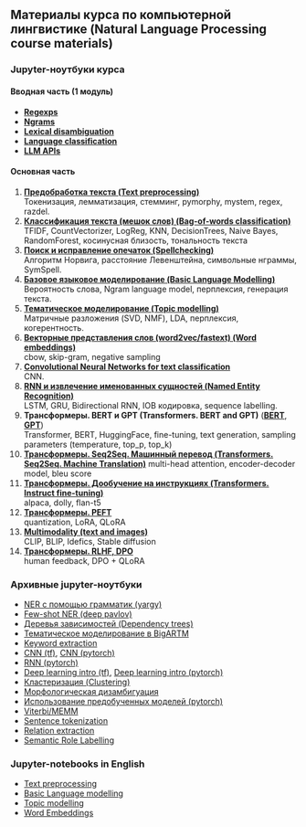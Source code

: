 ## Материалы курса по компьютерной лингвистике (Natural Language Processing course materials)

### Jupyter-ноутбуки курса

#### Вводная часть (1 модуль)
- [**Regexps**](https://github.com/mannefedov/compling_nlp_hse_course/blob/master/notebooks/first_module_intro/01_regular_expressions.ipynb)
- [**Ngrams**](https://github.com/mannefedov/compling_nlp_hse_course/blob/master/notebooks/first_module_intro/02_ngrams.ipynb)
- [**Lexical disambiguation**](https://github.com/mannefedov/compling_nlp_hse_course/blob/master/notebooks/first_module_intro/03_lexical_disambiguation.ipynb)
- [**Language classification**](https://github.com/mannefedov/compling_nlp_hse_course/blob/master/notebooks/first_module_intro/04_textual_corpora.ipynb)
- [**LLM APIs**](https://github.com/mannefedov/compling_nlp_hse_course/blob/master/notebooks/first_module_intro/05_basic_llm_usage.ipynb)

#### Основная часть

1. [**Предобработка текста (Text preprocessing)**](https://github.com/mannefedov/compling_nlp_hse_course/blob/master/notebooks/first_module_intro/01_regular_expressions.ipynb)  
Токенизация, лемматизация, стемминг, pymorphy, mystem, regex, razdel. 
2. [**Классификация текста (мешок слов) (Bag-of-words classification)**](https://github.com/mannefedov/compling_nlp_hse_course/blob/master/notebooks/bow/Bag_of_words_classification.ipynb)  
TFIDF, CountVectorizer, LogReg, KNN, DecisionTrees, Naive Bayes, RandomForest, косинусная близость, тональность текста  
3. [**Поиск и исправление опечаток (Spellchecking)**](https://github.com/mannefedov/compling_nlp_hse_course/blob/master/notebooks/spelling/Spellchecking.ipynb)  
Алгоритм Норвига, расстояние Левенштейна, символьные нграммы, SymSpell. 
4. [**Базовое языковое моделирование (Basic Language Modelling)**](https://github.com/mannefedov/compling_nlp_hse_course/blob/master/notebooks/lm_intro/Language_model_intro.ipynb)  
Вероятность слова, Ngram language model, перплексия, генерация текста. 
5. [**Тематическое моделирование (Topic modelling)**](https://github.com/mannefedov/compling_nlp_hse_course/blob/master/notebooks/topic_modelling/Topic_modelling.ipynb)  
Матричные разложения (SVD, NMF), LDA, перплексия, когерентность. 
6. [**Векторные представления слов (word2vec/fastext) (Word embeddings)**](https://github.com/mannefedov/compling_nlp_hse_course/blob/master/notebooks/word_embeddings/Word_embeddings.ipynb)  
cbow, skip-gram, negative sampling  
7. [**Convolutional Neural Networks for text classification**](https://github.com/mannefedov/compling_nlp_hse_course/blob/master/notebooks/cnn/cnn_keras.ipynb)  
CNN. 
8. [**RNN и извлечение именованных сущностей (Named Entity Recognition)**](https://github.com/mannefedov/compling_nlp_hse_course/blob/master/notebooks/rnn_ner/RNN_NER.ipynb)  
LSTM, GRU, Bidirectional RNN, IOB кодировка, sequence labelling. 
9. **Трансформеры. BERT и GPT (Transformers. BERT and GPT)** ([**BERT**](https://github.com/mannefedov/compling_nlp_hse_course/blob/master/notebooks/transfer_learning_hg/Fine_tunining_pretrained_LMs.ipynb),  [**GPT**](https://github.com/mannefedov/compling_nlp_hse_course/blob/master/notebooks/gpt/gpt.ipynb))  
Transformer, BERT, HuggingFace, fine-tuning, text generation, sampling parameters (temperature, top_p, top_k)  
10. [**Трансформеры. Seq2Seq. Машинный перевод (Transformers. Seq2Seq. Machine Translation)**](https://github.com/mannefedov/compling_nlp_hse_course/blob/master/notebooks/machine_translation/MT_transformer.ipynb)
multi-head attention, encoder-decoder model, bleu score
11. [**Трансформеры. Дообучение на инструкциях (Transformers. Instruct fine-tuning)**](https://github.com/mannefedov/compling_nlp_hse_course/tree/master/notebooks/instruct_fine_tuning)  
alpaca, dolly, flan-t5  
12. [**Трансформеры. PEFT**](https://github.com/mannefedov/compling_nlp_hse_course/blob/master/notebooks/peft/PEFT.ipynb)  
quantization, LoRA, QLoRA  
13. [**Multimodality (text and images)**](https://github.com/mannefedov/compling_nlp_hse_course/blob/master/notebooks/multimodality/CLIP_BLIP_Stable_diffusion.ipynb)  
CLIP, BLIP, Idefics, Stable diffusion   
14. [**Трансформеры. RLHF, DPO**](https://github.com/mannefedov/compling_nlp_hse_course/blob/master/notebooks/rlhf/RLHF.ipynb)  
human feedback, DPO + QLoRA  





### Архивные jupyter-ноутбуки
- [NER с помощью грамматик (yargy)](https://github.com/mannefedov/compling_nlp_hse_course/blob/master/notebooks/rnn_ner/NER_rule_based.ipynb)
- [Few-shot NER (deep pavlov)](https://github.com/mannefedov/compling_nlp_hse_course/blob/master/notebooks/rnn_ner/deep_pavlov_ner.ipynb)
- [Деревья зависимостей (Dependency trees)](https://github.com/mannefedov/compling_nlp_hse_course/blob/master/notebooks/dependency_parsing/Dependencies_v2.ipynb)
- [Тематическое моделирование в BigARTM](https://github.com/mannefedov/compling_nlp_hse_course/blob/master/notebooks/topic_modelling/Topic_model_BigARTM.ipynb)
- [Keyword extraction](https://github.com/mannefedov/compling_nlp_hse_course/blob/master/notebooks/keyword_extraction/Keyword_extraction.ipynb)
- [CNN (tf)](https://github.com/mannefedov/compling_nlp_hse_course/blob/master/notebooks/cnn/cnn_tf.ipynb), [CNN (pytorch)](https://github.com/mannefedov/compling_nlp_hse_course/blob/master/notebooks/cnn/cnn_torch.ipynb)
- [RNN (pytorch)](https://github.com/mannefedov/compling_nlp_hse_course/blob/master/notebooks/rnn_ner/rnn_torch.ipynb)
- [Deep learning intro (tf)](https://github.com/mannefedov/compling_nlp_hse_course/blob/master/notebooks/word_embeddings/nn_intro_tf.ipynb), [Deep learning intro (pytorch)](https://github.com/mannefedov/compling_nlp_hse_course/blob/master/notebooks/word_embeddings/nn_intro_torch.ipynb)
- [Кластеризация (Clustering)](https://github.com/mannefedov/compling_nlp_hse_course/blob/master/notebooks/wsd/clustering_tutorial.ipynb)
- [Морфологическая дизамбигуация](https://github.com/mannefedov/compling_nlp_hse_course/blob/master/notebooks/morphology/%D0%9C%D0%BE%D1%80%D1%84%D0%BE%D0%BB%D0%BE%D0%B3%D0%B8%D1%87%D0%B5%D1%81%D0%BA%D0%B0%D1%8F%20%D0%B4%D0%B8%D0%B7%D0%B0%D0%BC%D0%B1%D0%B8%D0%B3%D1%83%D0%B0%D1%86%D0%B8%D1%8F.ipynb)
- [Использование предобученных моделей (pytorch)](https://github.com/mannefedov/compling_nlp_hse_course/blob/master/notebooks/transfer_learning_hg/Fine_tune_pretrained_LM_torch.ipynb)
- [Viterbi/MEMM](https://github.com/mannefedov/compling_nlp_hse_course/blob/master/notebooks/other/MEMM_viterbi.ipynb)
- [Sentence tokenization](https://github.com/mannefedov/compling_nlp_hse_course/blob/master/notebooks/other/Sentence_tokenizer.ipynb)
- [Relation extraction](https://github.com/mannefedov/compling_nlp_hse_course/blob/master/notebooks/other/Relation_extraction.ipynb)
- [Semantic Role Labelling](https://github.com/mannefedov/compling_nlp_hse_course/blob/master/notebooks/other/srl.ipynb)


### Jupyter-notebooks in English
- [Text preprocessing](https://github.com/mannefedov/compling_nlp_hse_course/blob/master/english_notebooks/Preprocessing_Eng.ipynb)
- [Basic Language modelling](https://github.com/mannefedov/compling_nlp_hse_course/blob/master/english_notebooks/Ngrams-Eng.ipynb)
- [Topic modelling](https://github.com/mannefedov/compling_nlp_hse_course/blob/master/english_notebooks/Topic_model_gensim_sklearn_eng.ipynb)
- [Word Embeddings](https://github.com/mannefedov/compling_nlp_hse_course/blob/master/english_notebooks/Embeddings.ipynb)

